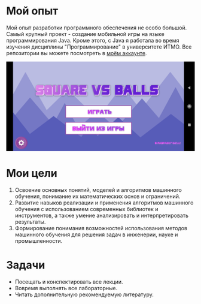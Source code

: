 # Мой опыт
Мой опыт разработки программного обеспечения не особо большой. Самый крупный проект - 
создание мобильной игры на языке программирования Java. Кроме этого, с Java я работала во время изучения дисциплины "Программирование" в университете  ИТМО. Все репозитории вы можете 
посмотреть в [моём аккаунте](https://github.com/KolmogorovaM).

![Стартовый экран игры](resources/game.jpg)

# Мои цели
1. Освоение основных понятий, моделей и алгоритмов машинного обучения, понимание их математических основ и ограничений.
2. Развитие навыков реализации и применения алгоритмов машинного обучения с использованием современных библиотек и инструментов,
а также умение анализировать и интерпретировать результаты.
3. Формирование понимания возможностей использования методов машинного обучения для решения задач в инженерии, науке и промышленности.


# Задачи
- Посещать и конспектировать все лекции.
- Вовремя выполнять все лабораторные.
- Читать дополнительную рекомендуемую литературу.
